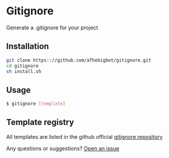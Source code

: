# Gitignore

Generate a .gitignore for your project

## Installation

```bash
git clone https:://github.com/aThebigbot/gitignore.git
cd gitignore
sh install.sh
```

## Usage

```bash
$ gitignore [template]
```

## Template registry

All templates are listed in the github official [gitignore repository](https://github.com/github/github/gitignore)


Any questions or suggestions? [Open an issue](https:://github.com/aThebigbot/gitignore/issues/new)
